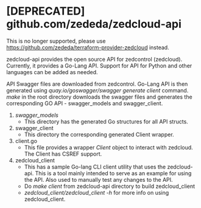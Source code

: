 # [DEPRECATED] github.com/zededa/zedcloud-api

This is no longer supported, please use https://github.com/zededa/terraform-provider-zedcloud instead.

zedcloud-api provides the open source API for zedcontrol (zedcloud). Currently, it provides a
Go-Lang API. Support for API for Python and other languages can be added as needed.

API Swagger files are downloaded from zedcontrol. Go-Lang API is then generated using
*quay.io/goswagger/swagger generate client* command. *make* in the root directory
downloads the swagger files and generates the corresponding GO API - swagger_models and swagger_client.

1. *swagger_models*
    - This directory has the generated Go structures for all API structs.
2. swagger_client
    - This directory the corresponding generated Client wrapper.
3. client.go
    - This file provides a wrapper *Client* object to interact with zedcloud. The Client has
    CSREF support.
4. zedcloud_client
    - This has a sample Go-lang CLI client utility that uses the zedcloud-api. This is
      a tool mainly intended to serve as an example for using the API. Also used to
      manually test any changes to the API.
    - Do *make client* from zedcloud-api directory to build zedcloud_client
    - *zedcloud_client/zedcloud_client -h* for more info on using zedcloud_client.
